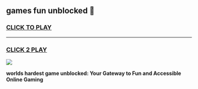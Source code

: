 
## games fun unblocked 👋
<h3>
<a href="https://premium.freeplayer.one?title=games_fun_unblocked&ref=13F">CLICK TO PLAY</a></h3>
<hr>

<h3>
<a href="https://premium.freeplayer.one?title=games_fun_unblocked&ref=13F">CLICK 2 PLAY</a>
  
</h3>

<a href="https://premium.freeplayer.one?title=games_fun_unblocked&ref=12F/"><img src="https://clearcache.store/games.png"></a>


**worlds hardest game unblocked: Your Gateway to Fun and Accessible Online Gaming**
